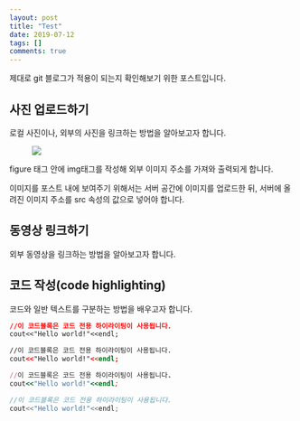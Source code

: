 ```yaml
---
layout: post
title: "Test"
date: 2019-07-12
tags: []
comments: true
---
```

제대로 git 블로그가 적용이 되는지 확인해보기 위한 포스트입니다.

## 사진 업로드하기

로컬 사진이나, 외부의 사진을 링크하는 방법을 알아보고자 합니다.

<figure>
    <a href="http://farm9.staticflickr.com/8426/7758832526_cc8f681e48_c.jpg"><img src="http://farm9.staticflickr.com/8426/7758832526_cc8f681e48_c.jpg"></a>
</figure>

figure 태그 안에 img태그를 작성해 외부 이미지 주소를 가져와 출력되게 합니다.

이미지를 포스트 내에 보여주기 위해서는 서버 공간에 이미지를 업로드한 뒤, 서버에 올려진 이미지 주소를 src 속성의 값으로 넣어야 합니다.


## 동영상 링크하기

외부 동영상을 링크하는 방법을 알아보고자 합니다.

## 코드 작성(code highlighting)

코드와 일반 텍스트를 구분하는 방법을 배우고자 합니다.


~~~ css
//이 코드블록은 코드 전용 하이라이팅이 사용됩니다.
cout<<"Hello world!"<<endl;
~~~

~~~ html
//이 코드블록은 코드 전용 하이라이팅이 사용됩니다.
cout<<"Hello world!"<<endl;
~~~

~~~ ruby
//이 코드블록은 코드 전용 하이라이팅이 사용됩니다.
cout<<"Hello world!"<<endl;
~~~

```c++
//이 코드블록은 코드 전용 하이라이팅이 사용됩니다.
cout<<"Hello world!"<<endl;
```
